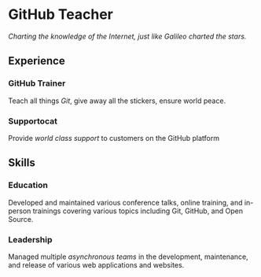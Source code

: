 # GitHub Teacher

*Charting the knowledge of the Internet, just like Galileo charted the stars.*

## Experience

### GitHub Trainer

Teach all things *Git*, give away all the stickers, ensure world peace.



### Supportocat

Provide *world class support* to customers on the GitHub platform

## Skills

### Education

Developed and maintained various conference talks, online training, and in-person trainings covering various topics including Git, GitHub, and Open Source.

### Leadership

Managed multiple *asynchronous teams* in the development, maintenance, and release of various web applications and websites.
